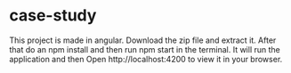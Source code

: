 # case-study
This project is made in angular.
Download the zip file and extract it.
After that do an npm install and then run npm start in the terminal. 
It will run the application and then Open http://localhost:4200 to view it in your browser.
